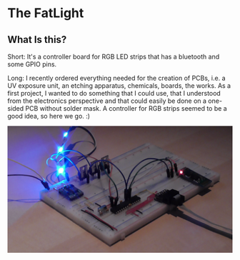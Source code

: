 The FatLight
======================================

What Is this?
-------------
Short: It's a controller board for RGB LED strips that has a bluetooth and some GPIO pins.

Long: I recently ordered everything needed for the creation of PCBs, i.e. a UV exposure unit,
an etching apparatus, chemicals, boards, the works. As a first project, I wanted to do something
that I could use, that I understood from the electronics perspective and that could easily be
done on a one-sided PCB without solder mask. A controller for RGB strips seemed to be a good idea, so here we go. :)

![Image of the FatLight prototype](https://github.com/Zappes/avr-FatLight/blob/master/Doc/FatLight-Breadboard.jpg?raw=true)
